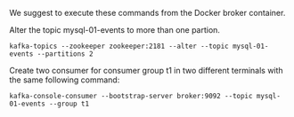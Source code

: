 We suggest to execute these commands from the Docker broker container.

Alter the topic mysql-01-events to more than one partion.
```
kafka-topics --zookeeper zookeeper:2181 --alter --topic mysql-01-events --partitions 2
```

Create two consumer for consumer group t1 in two different terminals with the same following command:
```
kafka-console-consumer --bootstrap-server broker:9092 --topic mysql-01-events --group t1
```
